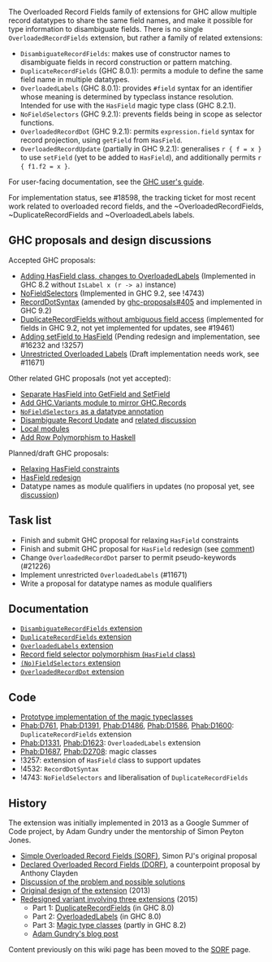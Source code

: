 The Overloaded Record Fields family of extensions for GHC allow multiple record datatypes to share the same field names, and make it possible for type information to disambiguate fields. There is no single `OverloadedRecordFields` extension, but rather a family of related extensions:
 * `DisambiguateRecordFields`: makes use of constructor names to disambiguate fields in record construction or pattern matching.
 * `DuplicateRecordFields` (GHC 8.0.1): permits a module to define the same field name in multiple datatypes.
 * `OverloadedLabels` (GHC 8.0.1): provides `#field` syntax for an identifier whose meaning is determined by typeclass instance resolution. Intended for use with the `HasField` magic type class (GHC 8.2.1).
 * `NoFieldSelectors` (GHC 9.2.1): prevents fields being in scope as selector functions.
 * `OverloadedRecordDot` (GHC 9.2.1): permits `expression.field` syntax for record projection, using `getField` from `HasField`.
 * `OverloadedRecordUpdate` (partially in GHC 9.2.1): generalises `r { f = x }` to use `setField` (yet to be added to `HasField`), and additionally permits `r { f1.f2 = x }`.

For user-facing documentation, see the [GHC user's guide](https://downloads.haskell.org/ghc/latest/docs/html/users_guide/exts/records.html).

For implementation status, see #18598, the tracking ticket for most recent work related to overloaded record fields, and the ~OverloadedRecordFields, ~DuplicateRecordFields and ~OverloadedLabels labels.

## GHC proposals and design discussions

Accepted GHC proposals:

  - [Adding HasField class, changes to OverloadedLabels](https://github.com/ghc-proposals/ghc-proposals/blob/master/proposals/0002-overloaded-record-fields.rst) (Implemented in GHC 8.2 without `IsLabel x (r -> a)` instance)
  - [NoFieldSelectors](https://github.com/ghc-proposals/ghc-proposals/blob/master/proposals/0160-no-toplevel-field-selectors.rst) (Implemented in GHC 9.2, see !4743)
  - [RecordDotSyntax](https://github.com/ghc-proposals/ghc-proposals/blob/master/proposals/0282-record-dot-syntax.rst) (amended by [ghc-proposals#405](https://github.com/ghc-proposals/ghc-proposals/pull/405) and implemented in GHC 9.2)
  - [DuplicateRecordFields without ambiguous field access](https://github.com/ghc-proposals/ghc-proposals/blob/master/proposals/0366-no-ambiguous-field-access.rst) (implemented for fields in GHC 9.2, not yet implemented for updates, see #19461)
  - [Adding setField to HasField](https://github.com/ghc-proposals/ghc-proposals/blob/master/proposals/0042-record-set-field.rst) (Pending redesign and implementation, see #16232 and !3257)
  - [Unrestricted Overloaded Labels](https://github.com/ghc-proposals/ghc-proposals/blob/master/proposals/0170-unrestricted-overloadedlabels.rst) (Draft implementation needs work, see #11671)

Other related GHC proposals (not yet accepted):

 - [Separate HasField into GetField and SetField](https://github.com/tysonzero/ghc-proposals/blob/patch-3/proposals/separate-get-set-field.md)
 - [Add GHC.Variants module to mirror GHC.Records](https://github.com/tysonzero/ghc-proposals/blob/ghc-variants/proposals/ghc-variants.md)
 - [`NoFieldSelectors` as a datatype annotation](https://github.com/parsonsmatt/ghc-proposals/blob/matt/field-selectors-scoped/proposals/0512-nofieldselectors-per-datatype.md)
 - [Disambiguate Record Update](https://github.com/Ericson2314/ghc-proposals/blob/disambiguate-record-update/proposals/0000-disambiguate-record-update.rst) and [related discussion](https://github.com/ghc-proposals/ghc-proposals/discussions/506)
 - [Local modules](https://github.com/goldfirere/ghc-proposals/blob/local-modules/proposals/0000-local-modules.rst)
 - [Add Row Polymorphism to Haskell](https://github.com/jvanbruegge/ghc-proposals/blob/row-polymorphism/proposals/0000-row-polymorphism.rst)

Planned/draft GHC proposals:

 - [Relaxing HasField constraints](https://github.com/ocharles/ghc-proposals/blob/hasfield/proposals/0000-hasfield-incoherence.rst)
 - [HasField redesign](https://github.com/adamgundry/ghc-proposals/blob/hasfield-redesign/proposals/0000-hasfield-redesign.rst)
 - Datatype names as module qualifiers in updates (no proposal yet, see [discussion](https://github.com/ghc-proposals/ghc-proposals/discussions/506#discussioncomment-2868700))

## Task list

 - Finish and submit GHC proposal for relaxing `HasField` constraints
 - Finish and submit GHC proposal for `HasField` redesign (see [comment](https://github.com/ghc-proposals/ghc-proposals/pull/510#issuecomment-1137887333))
 - Change `OverloadedRecordDot` parser to permit pseudo-keywords (#21226)
 - Implement unrestricted `OverloadedLabels` (#11671)
 - Write a proposal for datatype names as module qualifiers

## Documentation

 - [`DisambiguateRecordFields` extension](https://downloads.haskell.org/ghc/latest/docs/html/users_guide/exts/disambiguate_record_fields.html)
 - [`DuplicateRecordFields` extension](https://downloads.haskell.org/ghc/latest/docs/html/users_guide/exts/duplicate_record_fields.html)
 - [`OverloadedLabels` extension](https://downloads.haskell.org/ghc/latest/docs/html/users_guide/exts/overloaded_labels.html)
 - [Record field selector polymorphism (`HasField` class)](https://downloads.haskell.org/ghc/latest/docs/html/users_guide/exts/hasfield.html)
 - [`(No)FieldSelectors` extension](https://downloads.haskell.org/ghc/latest/docs/html/users_guide/exts/field_selectors.html)
 - [`OverloadedRecordDot` extension](https://downloads.haskell.org/ghc/latest/docs/html/users_guide/exts/overloaded_record_dot.html)


## Code

- [Prototype implementation of the magic typeclasses](https://github.com/adamgundry/records-prototype)
- [Phab:D761](https://phabricator.haskell.org/D761), [ Phab:D1391](https://phabricator.haskell.org/D1391), [ Phab:D1486](https://phabricator.haskell.org/D1486), [ Phab:D1586](https://phabricator.haskell.org/D1586), [ Phab:D1600](https://phabricator.haskell.org/D1600): `DuplicateRecordFields` extension
- [Phab:D1331](https://phabricator.haskell.org/D1331), [ Phab:D1623](https://phabricator.haskell.org/D1623): `OverloadedLabels` extension
- [Phab:D1687](https://phabricator.haskell.org/D1687), [ Phab:D2708](https://phabricator.haskell.org/D2708): magic classes
- !3257: extension of `HasField` class to support updates
- !4532: `RecordDotSyntax`
- !4743: `NoFieldSelectors` and liberalisation of `DuplicateRecordFields`

## History

The extension was initially implemented in 2013 as a Google Summer of Code project, by Adam Gundry under the mentorship of Simon Peyton Jones.

- [Simple Overloaded Record Fields (SORF)](records/overloaded-record-fields/sorf), Simon PJ's original proposal
- [Declared Overloaded Record Fields (DORF)](records/declared-overloaded-record-fields), a counterpoint proposal by Anthony Clayden
- [Discussion of the problem and possible solutions](records)
- [Original design of the extension](records/overloaded-record-fields/design) (2013)
- [Redesigned variant involving three extensions](records/overloaded-record-fields/redesign) (2015)
  - Part 1: [DuplicateRecordFields](records/overloaded-record-fields/duplicate-record-fields) (in GHC 8.0)
  - Part 2: [OverloadedLabels](records/overloaded-record-fields/overloaded-labels) (in GHC 8.0)
  - Part 3: [Magic type classes](records/overloaded-record-fields/magic-classes) (partly in GHC 8.2)
  - [Adam Gundry's blog post](http://www.well-typed.com/blog/2015/03/overloadedrecordfields-revived/)

Content previously on this wiki page has been moved to the [SORF](records/overloaded-record-fields/sorf) page.
